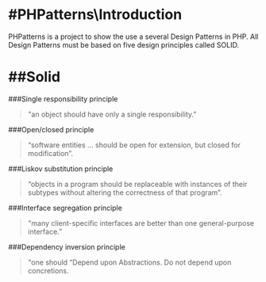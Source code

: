 #PHPatterns\Introduction
========================

PHPatterns is a project to show the use a several Design Patterns in PHP. All Design Patterns must be based on five design principles called SOLID.


##Solid
=======

###Single responsibility principle

>"an object should have only a single responsibility."
	
###Open/closed principle

>“software entities … should be open for extension, but closed for modification”.

###Liskov substitution principle

>“objects in a program should be replaceable with instances of their subtypes without altering the correctness of that program”.

###Interface segregation principle

>"many client-specific interfaces are better than one general-purpose interface.”

###Dependency inversion principle

>"one should “Depend upon Abstractions. Do not depend upon concretions.
